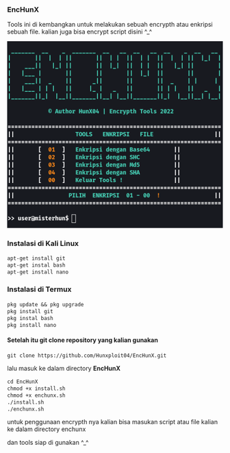 ### EncHunX
Tools ini di kembangkan untuk melakukan sebuah encrypth atau enkripsi sebuah file. 
kalian juga bisa encrypt script disini ^_^

<img src="https://github.com/Hunxploit04/EncHunX/blob/main/enchunx.png">

### Instalasi di Kali Linux
```
apt-get install git
apt-get instal bash
apt-get install nano 
```
### Instalasi di Termux
```
pkg update && pkg upgrade
pkg install git
pkg instal bash
pkg install nano 
```

#### Setelah itu git clone repository yang kalian gunakan
```
git clone https://github.com/Hunxploit04/EncHunX.git
```

lalu masuk ke dalam directory **EncHunX**
```
cd EncHunX
chmod +x install.sh 
chmod +x enchunx.sh
./install.sh
./enchunx.sh
```
untuk penggunaan encrypth nya kalian bisa masukan script atau file kalian ke dalam directory enchunx 

dan tools siap di gunakan ^_^
